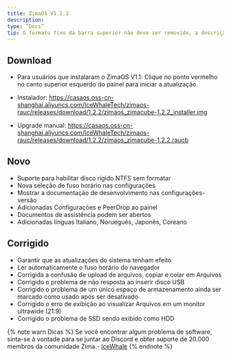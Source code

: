 ```yaml
---
title: ZimaOS V1.2.2
description:
type: “Docs”
tip: O formato fixo da barra superior não deve ser removido, a descrição é uma descrição do artigo, se não preenchido, será cortado o primeiro parágrafo do conteúdo
---
```

## Download
- Para usuários que instalaram o ZimaOS V1.1:
Clique no ponto vermelho no canto superior esquerdo do painel para iniciar a atualização.

- Instalador:
https://casaos.oss-cn-shanghai.aliyuncs.com/IceWhaleTech/zimaos-rauc/releases/download/1.2.2/zimaos_zimacube-1.2.2_installer.img

- Upgrade manual:
https://casaos.oss-cn-shanghai.aliyuncs.com/IceWhaleTech/zimaos-rauc/releases/download/1.2.2/zimaos_zimacube-1.2.2.raucb
## Novo
* Suporte para habilitar disco rígido NTFS sem formatar
* Nova seleção de fuso horário nas configurações
* Mostrar a documentação de desenvolvimento nas configurações-versão
* Adicionadas Configurações e PeerDrop ao painel
* Documentos de assistência podem ser abertos
* Adicionadas línguas Italiano, Norueguês, Japonês, Coreano

## Corrigido
* Garantir que as atualizações do sistema tenham efeito
* Ler automaticamente o fuso horário do navegador
* Corrigida a confusão de upload de arquivos, copiar e colar em Arquivos
* Corrigido o problema de não resposta ao inserir disco USB
* Corrigido o problema de um único espaço de armazenamento ainda ser marcado como usado após ser desativado
* Corrigido o erro de exibição ao visualizar Arquivos em um monitor ultrawide (21:9)
* Corrigido o problema de SSD sendo exibido como HDD


{% note warn Dicas %}
Se você encontrar algum problema de software, sinta-se à vontade para se juntar ao Discord e obter suporte de 20.000 membros da comunidade Zima.- [IceWhale](https://discord.com/invite/f9nzbmpMtU)
{% endnote %}